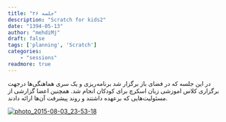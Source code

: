 ```yaml
---
title: "جلسه ۲۶"
description: "Scratch for kids2"
date: "1394-05-13"
author: "mehdiMj"
draft: false
tags: ['planning', 'Scratch']
categories:
    - "sessions"
readmore: true
---
```

در این جلسه که در فضای باز برگزار شد برنامه‌ریزی و یک سری هماهنگی‌ها درجهت برگزاری کلاس اموزشی زبان اسکرچ برای کودکان انجام شد. همچنین اعضا گزارشی از مسئولیت‌هایی که برعهده داشتند و روند پیشرفت آن‌ها ارائه دادند.

[![photo_2015-08-03_23-53-18](../../img/869e064c-fdbb-11e6-86dd-a088b4d860141488289254.0594008.jpg)](img/869e064c-fdbb-11e6-86dd-a088b4d860141488289254.0594008.jpg)
